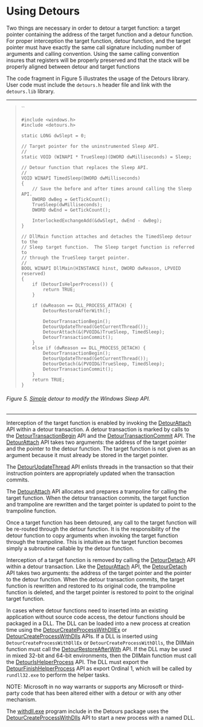 Using Detours
=============

Two things are necessary in order to detour a target function: a target
pointer containing the address of the target function and a detour
function. For proper interception the target function, detour function,
and the target pointer must have exactly the same call signature
including number of arguments and calling convention. Using the same
calling convention insures that registers will be properly preserved and
that the stack will be properly aligned between detour and target
functions

The code fragment in Figure 5 illustrates the usage of the Detours
library. User code must include the `detours.h` header file and link
with the `detours.lib` library.

------------------------------------------------------------------------

> ``
>
>     #include <windows.h>
>     #include <detours.h>
>
>     static LONG dwSlept = 0;
>
>     // Target pointer for the uninstrumented Sleep API.
>     //
>     static VOID (WINAPI * TrueSleep)(DWORD dwMilliseconds) = Sleep;
>
>     // Detour function that replaces the Sleep API.
>     //
>     VOID WINAPI TimedSleep(DWORD dwMilliseconds)
>     {
>         // Save the before and after times around calling the Sleep API.
>         DWORD dwBeg = GetTickCount();
>         TrueSleep(dwMilliseconds);
>         DWORD dwEnd = GetTickCount();
>
>         InterlockedExchangeAdd(&dwSlept, dwEnd - dwBeg);
>     }
>
>     // DllMain function attaches and detaches the TimedSleep detour to the
>     // Sleep target function.  The Sleep target function is referred to
>     // through the TrueSleep target pointer.
>     //
>     BOOL WINAPI DllMain(HINSTANCE hinst, DWORD dwReason, LPVOID reserved)
>     {
>         if (DetourIsHelperProcess()) {
>             return TRUE;
>         }
>
>         if (dwReason == DLL_PROCESS_ATTACH) {
>             DetourRestoreAfterWith();
>
>             DetourTransactionBegin();
>             DetourUpdateThread(GetCurrentThread());
>             DetourAttach(&(PVOID&)TrueSleep, TimedSleep);
>             DetourTransactionCommit();
>         }
>         else if (dwReason == DLL_PROCESS_DETACH) {
>             DetourTransactionBegin();
>             DetourUpdateThread(GetCurrentThread());
>             DetourDetach(&(PVOID&)TrueSleep, TimedSleep);
>             DetourTransactionCommit();
>         }
>         return TRUE;
>     }

###### Figure 5. [Simple](SampleSimple) detour to modify the Windows Sleep API.

------------------------------------------------------------------------

Interception of the target function is enabled by invoking the
[DetourAttach](DetourAttach) API within a detour transaction. A
detour transaction is marked by calls to the
[DetourTransactionBegin](DetourTransactionBegin) API and the
[DetourTransactionCommit](DetourTransactionCommit) API. The
[DetourAttach](DetourAttach) API takes two arguments: the
address of the target pointer and the pointer to the detour function.
The target function is not given as an argument because it must already
be stored in the target pointer.

The [DetourUpdateThread](DetourUpdateThread) API enlists threads
in the transaction so that their instruction pointers are appropriately
updated when the transaction commits.

The [DetourAttach](DetourAttach) API allocates and prepares a
trampoline for calling the target function. When the detour transaction
commits, the target function and trampoline are rewritten and the target
pointer is updated to point to the trampoline function.

Once a target function has been detoured, any call to the target
function will be re-routed through the detour function. It is the
responsibility of the detour function to copy arguments when invoking
the target function through the trampoline. This is intuitive as the
target function becomes simply a subroutine callable by the detour
function.

Interception of a target function is removed by calling the
[DetourDetach](DetourDetach) API within a detour transaction.
Like the [DetourAttach](DetourAttach) API, the
[DetourDetach](DetourDetach) API takes two arguments: the
address of the target pointer and the pointer to the detour function.
When the detour transaction commits, the target function is rewritten
and restored to its original code, the trampoline function is deleted,
and the target pointer is restored to point to the original target
function.

In cases where detour functions need to inserted into an existing
application without source code access, the detour functions should be
packaged in a DLL. The DLL can be loaded into a new process at creation
time using the
[DetourCreateProcessWithDllEx](DetourCreateProcessWithDllEx) or
[DetourCreateProcessWithDlls](DetourCreateProcessWithDllEx)
APIs. If a DLL is inserted using `DetourCreateProcessWithDllEx` or
`DetourCreateProcessWithDlls`, the DllMain function must call the
[DetourRestoreAfterWith](DetourRestoreAfterWith) API. If the DLL
may be used in mixed 32-bit and 64-bit environments, then the DllMain
function must call the
[DetourIsHelperProcess](DetourIsHelperProcess) API. The DLL must
export the
[DetourFinishHelperProcess](DetourFinishHelperProcess) API as
export Ordinal 1, which will be called by `rundll32.exe` to perform the
helper tasks.

NOTE: Microsoft in no way warrants or supports any Microsoft or
third-party code that has been altered either with a detour or with any
other mechanism.

The [withdll.exe](SampleWithdll) program include in the Detours
package uses the
[DetourCreateProcessWithDlls](DetourCreateProcessWithDlls) API
to start a new process with a named DLL.
